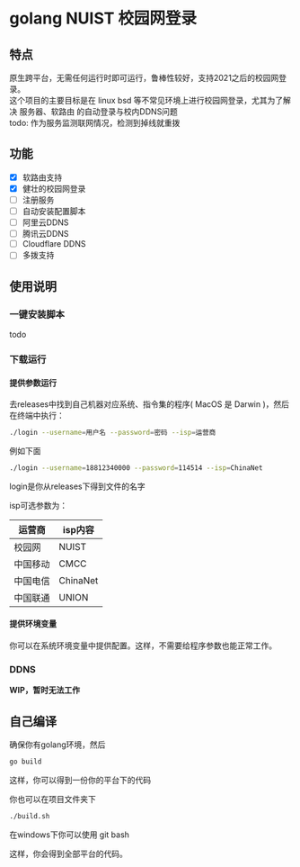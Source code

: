 # golang NUIST 校园网登录

## 特点

原生跨平台，无需任何运行时即可运行，鲁棒性较好，支持2021之后的校园网登录。  
这个项目的主要目标是在 linux bsd 等不常见环境上进行校园网登录，尤其为了解决 服务器、软路由 的自动登录与校内DDNS问题  
todo: 作为服务监测联网情况，检测到掉线就重拨  

## 功能

- [X] 软路由支持
- [X] 健壮的校园网登录
- [ ] 注册服务
- [ ] 自动安装配置脚本
- [ ] 阿里云DDNS
- [ ] 腾讯云DDNS
- [ ] Cloudflare DDNS
- [ ] 多拨支持

## 使用说明

### 一键安装脚本

todo

### 下载运行

#### 提供参数运行

去releases中找到自己机器对应系统、指令集的程序( MacOS 是 Darwin )，然后在终端中执行：

```bash
./login --username=用户名 --password=密码 --isp=运营商
```

例如下面

```bash
./login --username=18812340000 --password=114514 --isp=ChinaNet
```

login是你从releases下得到文件的名字

isp可选参数为：  

运营商|isp内容
---|---
校园网|NUIST
中国移动|CMCC
中国电信|ChinaNet
中国联通|UNION

#### 提供环境变量

你可以在系统环境变量中提供配置。这样，不需要给程序参数也能正常工作。



### DDNS

**WIP，暂时无法工作**

## 自己编译

确保你有golang环境，然后

```bash
go build
```

这样，你可以得到一份你的平台下的代码

你也可以在项目文件夹下

```bash
./build.sh
```

在windows下你可以使用 git bash

这样，你会得到全部平台的代码。
